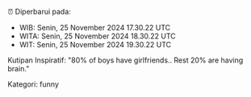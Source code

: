 ⏰ Diperbarui pada:
- WIB: Senin, 25 November 2024 17.30.22 UTC
- WITA: Senin, 25 November 2024 18.30.22 UTC
- WIT: Senin, 25 November 2024 19.30.22 UTC

Kutipan Inspiratif:
"80% of boys have girlfriends.. Rest 20% are having brain."


Kategori: funny

